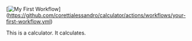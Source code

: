 [![My First Workflow](https://github.com/corettialessandro/calculator/actions/workflows/your-first-workflow.yml/badge.svg)]
(https://github.com/corettialessandro/calculator/actions/workflows/your-first-workflow.yml)

This is a calculator. It calculates.
